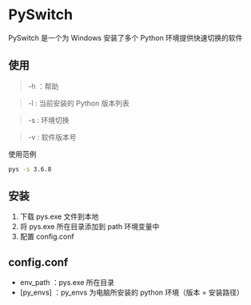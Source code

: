# PySwitch
PySwitch 是一个为 Windows 安装了多个 Python 环境提供快速切换的软件


## 使用

> -h ：帮助 

> -l : 当前安装的 Python 版本列表 

> -s : 环境切换 

> -v : 软件版本号 

使用范例
```bash
pys -s 3.6.8
```

## 安装
1. 下载 pys.exe 文件到本地
2. 将 pys.exe 所在目录添加到 path 环境变量中
3. 配置 config.conf


## config.conf
* env_path  ：pys.exe 所在目录
* [py_envs] ：py_envs 为电脑所安装的 python 环境（版本 = 安装路径）
